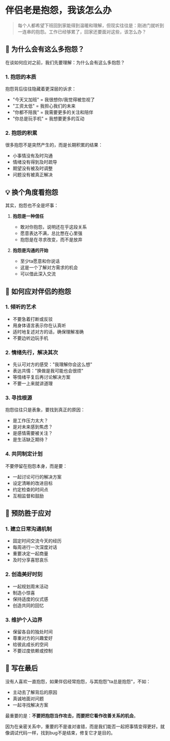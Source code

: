 # 伴侣老是抱怨，我该怎么办

> 每个人都希望下班回到家能得到温暖和理解，但现实往往是：刚进门就听到一连串的抱怨。工作已经够累了，回家还要面对这些，该怎么办？

## 🤔 为什么会有这么多抱怨？

在谈如何应对之前，我们先要理解：为什么会有这么多抱怨？

### 1. 抱怨的本质
抱怨背后往往隐藏着更深层的诉求：
- "今天又加班" = 我很想你/我觉得被忽视了
- "工资太低" = 我担心我们的未来
- "你都不陪我" = 我需要更多的关注和陪伴
- "你总是玩手机" = 我想要更多的互动

### 2. 抱怨的积累
很多抱怨不是突然产生的，而是长期积累的结果：
- 小事情没有及时沟通
- 情绪没有得到及时疏导
- 期望没有被及时调整
- 问题没有被真正解决

## 💡 换个角度看抱怨

其实，抱怨也不全是坏事：

1. **抱怨是一种信任**
   - 敢对你抱怨，说明还在乎这段关系
   - 愿意表达不满，总比憋在心里强
   - 抱怨是在寻求改变，而不是放弃

2. **抱怨是沟通的开始**
   - 至少ta愿意和你说话
   - 这是一个了解对方需求的机会
   - 可以借此深入交流

## 🎯 如何应对伴侣的抱怨

### 1. 倾听的艺术
- 不要急着打断或反驳
- 用身体语言表示你在认真听
- 适时地复述对方的话，确保理解准确
- 不要边听边玩手机

### 2. 情绪先行，解决其次
- 先认可对方的感受："我理解你会这么想"
- 表达共情："换做是我可能也会很烦"
- 等情绪平复后再讨论解决方案
- 不要一上来就讲道理

### 3. 寻找根源
抱怨往往只是表象，要找到真正的原因：
- 是工作压力太大？
- 是对未来感到焦虑？
- 是感情需要被关注？
- 是生活缺乏期待？

### 4. 共同制定计划
不要停留在抱怨本身，而是要：
- 一起讨论可行的解决方案
- 设定清晰的改进目标
- 约定检查的时间点
- 互相监督和鼓励

## 🌟 预防胜于应对

### 1. 建立日常沟通机制
- 固定时间交流今天的经历
- 每周进行一次深度对话
- 重要决定一起商量
- 及时分享喜怒哀乐

### 2. 创造美好时刻
- 一起规划周末活动
- 制造小惊喜
- 保持适度的仪式感
- 创造共同的回忆

### 3. 维护个人边界
- 保留各自的独处时间
- 尊重对方的兴趣爱好
- 给彼此成长的空间
- 不要过度依赖或控制

## 💪 写在最后

没有人喜欢一直抱怨，如果伴侣经常抱怨，与其抱怨"ta总是抱怨"，不如：
- 主动去了解背后的原因
- 真诚地面对问题
- 一起寻找解决方案

最重要的是：**不要把抱怨当作攻击，而要把它看作改善关系的机会**。

因为在亲密关系中，重要的不是谁对谁错，而是我们能否一起把事情变得更好。就像调试代码一样，找到bug不是结束，修复它才是目的。 